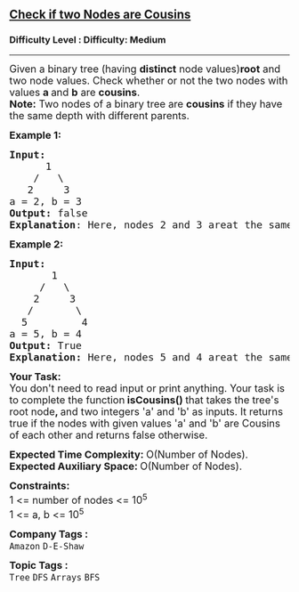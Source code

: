 <h2><a href="https://www.geeksforgeeks.org/problems/check-if-two-nodes-are-cousins/1?page=4&category=Tree&difficulty=Easy,Medium&sortBy=submissions">Check if two Nodes are Cousins</a></h2><h3>Difficulty Level : Difficulty: Medium</h3><hr><div class="problems_problem_content__Xm_eO"><p><span style="font-size: 18px;">Given a binary tree (having <strong>distinct</strong> node values)<strong>root</strong> and two node values. Check whether <span style="box-sizing: border-box; margin: 0px; padding: 0px;">or not the two nodes with values <strong>a </strong>and <strong>b</strong> are&nbsp;<strong>cousins</strong></span>.<br></span><span style="font-size: 18px;"><strong>Note:</strong> Two nodes of a binary tree are&nbsp;<strong>cousins</strong> if they have the same depth with different parents</span><span style="font-size: 18px;">.</span></p>
<p><span style="font-size: 18px;"><strong>Example 1:</strong></span></p>
<pre><span style="font-size: 18px;"><strong style="font-size: 18px;">Input:
&nbsp;     </strong><span style="font-size: 18px;">1
&nbsp;   /   \
</span><strong style="font-size: 18px;">   </strong><span style="font-size: 18px;">2     3
a = 2, b = 3</span><strong style="font-size: 18px;">
Output: </strong><span style="font-size: 18px;">false<br><strong>Explanation</strong>: Here, nodes 2 and 3 areat the same level but have sameparent nodes.</span></span></pre>
<p><span style="font-size: 18px;"><strong>Example 2:</strong></span></p>
<pre><span style="font-size: 18px;"><strong>Input:
</strong>&nbsp; &nbsp; &nbsp; &nbsp;1
&nbsp; &nbsp; &nbsp;/&nbsp;  \&nbsp;
&nbsp;  &nbsp;2&nbsp; &nbsp;  3
&nbsp;  /&nbsp; &nbsp; &nbsp;&nbsp;&nbsp;\
<strong>  </strong>5&nbsp; &nbsp; &nbsp; &nbsp;&nbsp;&nbsp;4<strong>&nbsp;
</strong>a = 5, b = 4<strong>
Output: </strong>True<strong>
Explanation: </strong>Here, nodes 5 and 4 areat the same level and have differentparent nodes. Hence, they both are cousins </span></pre>
<p><span style="font-size: 18px;"><strong>Your Task:</strong><br>You don't need to read input or print anything. Your task is to complete the function</span><span style="font-size: 18px;"><strong> isCousins() </strong>that takes the tree's root node<strong>, </strong>and two integers 'a' and 'b' as inputs. It returns true if the nodes with given values 'a' and 'b' are Cousins of each other and returns false otherwise.&nbsp;</span></p>
<p><span style="font-size: 18px;"><strong>Expected Time Complexity:&nbsp;</strong>O(Number of Nodes).<br><strong>Expected Auxiliary Space:&nbsp;</strong>O(Number of Nodes).</span></p>
<p><span style="font-size: 18px;"><strong>Constraints:</strong><br>1 &lt;= number of nodes &lt;= 10<sup>5<br></sup>1 &lt;= a, b &lt;= 10<sup>5</sup><sup><br></sup></span></p></div><p><span style=font-size:18px><strong>Company Tags : </strong><br><code>Amazon</code>&nbsp;<code>D-E-Shaw</code>&nbsp;<br><p><span style=font-size:18px><strong>Topic Tags : </strong><br><code>Tree</code>&nbsp;<code>DFS</code>&nbsp;<code>Arrays</code>&nbsp;<code>BFS</code>&nbsp;